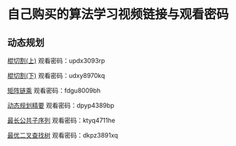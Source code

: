 # 自己购买的算法学习视频链接与观看密码

## 动态规划
[棍切割(上)](https://v.youku.com/v_show/id_XMzUxODQ0ODE0OA==.html)
    观看密码：updx3093rp

[棍切割(下)](https://v.youku.com/v_show/id_XMzUyMDM3OTE4OA==.html)
    观看密码：udxy8970kq

[矩阵链乘](https://v.youku.com/v_show/id_XMzUzMzc5NjkwMA==.html)
    观看密码：fdgu8009bh

[动态规划精要](https://v.youku.com/v_show/id_XMzU1NjIyNTA2OA==.html)
    观看密码：dpyp4389bp

[最长公共子序列](https://v.youku.com/v_show/id_XMzU3OTI3OTYyOA==.html)
    观看密码：ktyq4711he

[最优二叉查找树](https://v.youku.com/v_show/id_XMzU3OTI1MDI0MA==.html)
    观看密码：dkpz3891xq
